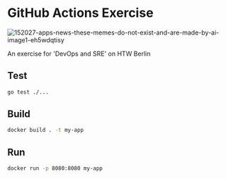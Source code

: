 # GitHub Actions Exercise
![152027-apps-news-these-memes-do-not-exist-and-are-made-by-ai-image1-eh5wdqtisy](https://user-images.githubusercontent.com/51059277/142201340-8f0bbedf-e093-4322-9518-274ab36bc86a.jpeg)

An exercise for 'DevOps and SRE' on HTW Berlin

## Test

```bash
go test ./...
```

## Build

```bash
docker build . -t my-app
```

## Run

```bash
docker run -p 8080:8080 my-app
```
